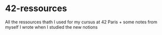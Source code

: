 # 42-ressources
All the ressources thath I used for my cursus at 42 Paris + some notes from myself I wrote when I studied the new notions
